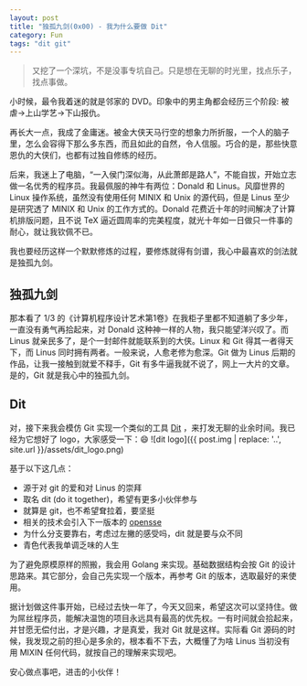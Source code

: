 ```yaml
---
layout: post
title: "独孤九剑(0x00) - 我为什么要做 Dit"
category: Fun
tags: "dit git"
---
```


> 又挖了一个深坑，不是没事专坑自己。只是想在无聊的时光里，找点乐子，找点事做。

小时候，最令我着迷的就是邻家的 DVD。印象中的男主角都会经历三个阶段: 被虐->上山学艺->下山报仇。

再长大一点，我成了金庸迷。被金大侠天马行空的想象力所折服，一个人的脑子里，怎么会容得下那么多东西，而且如此的自然，令人信服。巧合的是，那些快意恩仇的大侠们，也都有过独自修练的经历。

<!-- more -->

后来，我迷上了电脑，“一入侯门深似海，从此萧郎是路人”，不能自拔，开始立志做一名优秀的程序员。我最佩服的神牛有两位：Donald 和 Linus。风靡世界的 Linux 操作系统，虽然没有使用任何 MINIX 和 Unix 的源代码，但是 Linus 至少是研究透了 MINIX 和 Unix 的工作方式的。Donald 花费近十年的时间解决了计算机排版问题，且不说 TeX 逼近圆周率的完美程度，就光十年如一日做只一件事的耐心，就让我钦佩不已。

我也要经历这样一个默默修炼的过程，要修炼就得有剑谱，我心中最喜欢的剑法就是独孤九剑。

独孤九剑
-------

那本看了 1/3 的《计算机程序设计艺术第1卷》在我柜子里都不知道躺了多少年，一直没有勇气再拾起来，对 Donald 这种神一样的人物，我只能望洋兴叹了。而 Linus 就亲民多了，是个一封邮件就能联系到的大侠。Linux 和 Git 得其一者得天下，而 Linus 同时拥有两者。一般来说，人愈老修为愈深。Git 做为 Linus 后期的作品，让我一接触到就爱不释手，Git 有多牛逼我就不说了，网上一大片的文章。是的，Git 就是我心中的独孤九剑。

Dit
---

对，接下来我会模仿 Git 实现一个类似的工具 [Dit](https://github.com/zddhub/dit) ，来打发无聊的业余时间。我已经为它想好了 logo，大家感受一下：😄
![dit logo]({{ post.img | replace: '..', site.url }}/assets/dit_logo.png)

基于以下这几点：

* 源于对 git 的爱和对 Linus 的崇拜
* 取名 dit (do it together)，希望有更多小伙伴参与
* 就算是 git，也不希望耷拉着，要坚挺
* 相关的技术会引入下一版本的 [opensse](https://github.com/zddhub/opensse)
* 为什么分支要靠右，考虑过左撇的感受吗，dit 就是要与众不同
* 青色代表我单调乏味的人生

为了避免原模原样的照搬，我会用 Golang 来实现。基础数据结构会按 Git 的设计思路来。其它部分，会自己先实现一个版本，再参考 Git 的版本，选取最好的来使用。

据计划做这件事开始，已经过去快一年了，今天又回来，希望这次可以坚持住。做为屌丝程序员，能解决温饱的项目永远具有最高的优先权。一有时间就会拾起来，并甘愿无偿付出，才是兴趣，才是真爱，我对 Git 就是这样。实际看 Git 源码的时候，我发现之前的担心是多余的，根本看不下去，大概懂了为啥 Linus 当初没有用 MIXIN 任何代码，就按自己的理解来实现吧。

安心做点事吧，进击的小伙伴！


